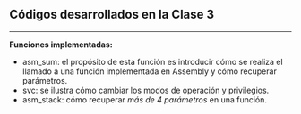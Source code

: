 ## Códigos desarrollados en la Clase 3

***

**Funciones implementadas:**  
- asm_sum: el propósito de esta función es introducir cómo se realiza el llamado a una función implementada en Assembly y cómo recuperar parámetros.  
- svc: se ilustra cómo cambiar los modos de operación y privilegios.  
- asm_stack: cómo recuperar *más de 4 parámetros* en una función.  
